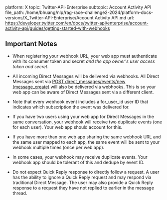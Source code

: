 platform: X
topic: Twitter-API-Enterprise
subtopic: Account Activity API
file_path: /home/bhuang/nlp/rag-race-challenge2-2024/platform-docs-versions/X_Twitter-API-Enterprise/Account Activity API.md
url: https://developer.twitter.com/en/docs/twitter-api/enterprise/account-activity-api/guides/getting-started-with-webhooks


## Important Notes

* When registering your webhook URL, your web app must authenticate with its consumer token and secret _and the app owner's user access token and secret_. 
* All incoming Direct Messages will be delivered via webhooks. All Direct Messages sent via [POST direct\_messages/events/new (message\_create)](https://developer.twitter.com/en/docs/direct-messages/sending-and-receiving/api-reference/new-event) will also be delivered via webhooks. This is so your web app can be aware of Direct Messages sent via a different client.
* Note that every webhook event includes a for\_user\_id user ID that indicates which subscription the event was delivered for.
* If you have two users using your web app for Direct Messages in the same conversation, your webhook will receive two duplicate events (one for each user). Your web app should account for this.   
    
* If you have more than one web app sharing the same webhook URL and the same user mapped to each app, the same event will be sent to your webhook multiple times (once per web app).
* In some cases, your webhook may receive duplicate events. Your webhook app should be tolerant of this and dedupe by event ID.
* Do not expect Quick Reply response to directly follow a request. A user has the ability to ignore a Quick Reply request and may respond via traditional Direct Message. The user may also provide a Quick Reply response to a request they have not replied to earlier in the message thread.
